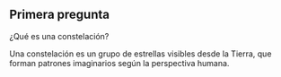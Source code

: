 ## Primera pregunta 

¿Qué es una constelación?

Una constelación es un grupo de estrellas visibles desde la Tierra, que forman patrones imaginarios según la perspectiva humana.
